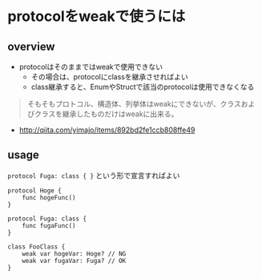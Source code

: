 # protocolをweakで使うには

## overview

- protocolはそのままではweakで使用できない
	- その場合は、protocolにclassを継承させればよい
	- class継承すると、EnumやStructで該当のprotocolは使用できなくなる
	
> そもそもプロトコル、構造体、列挙体はweakにできないが、クラスおよびクラスを継承したものだけはweakに出来る。

- http://qiita.com/yimajo/items/892bd2fe1ccb808ffe49

## usage

`protocol Fuga: class { }` という形で宣言すればよい  

```
protocol Hoge {
    func hogeFunc()
}

protocol Fuga: class {
    func fugaFunc()
}

class FooClass {
    weak var hogeVar: Hoge? // NG
    weak var fugaVar: Fuga? // OK
}
```